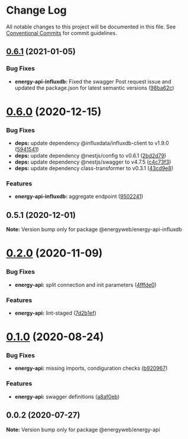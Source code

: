 # Change Log

All notable changes to this project will be documented in this file.
See [Conventional Commits](https://conventionalcommits.org) for commit guidelines.

## [0.6.1](https://github.com/energywebfoundation/energy-api/compare/@energyweb/energy-api-influxdb@0.6.0...@energyweb/energy-api-influxdb@0.6.1) (2021-01-05)


### Bug Fixes

* **energy-api-influxdb:** Fixed the swagger Post request issue and updated the package.json for latest semantic versions ([98ba62c](https://github.com/energywebfoundation/energy-api/commit/98ba62c75a1e9a5b85e22df0a2abce5ca656b97b))





# [0.6.0](https://github.com/energywebfoundation/energy-api/compare/@energyweb/energy-api-influxdb@0.5.1...@energyweb/energy-api-influxdb@0.6.0) (2020-12-15)


### Bug Fixes

* **deps:** update dependency @influxdata/influxdb-client to v1.9.0 ([5941541](https://github.com/energywebfoundation/energy-api/commit/5941541fd32d2ce74f572c39df1dbd413a1234b5))
* **deps:** update dependency @nestjs/config to v0.6.1 ([2bd2d79](https://github.com/energywebfoundation/energy-api/commit/2bd2d7935af22b1529265588c589a593f96a1529))
* **deps:** update dependency @nestjs/swagger to v4.7.5 ([c4c73f3](https://github.com/energywebfoundation/energy-api/commit/c4c73f39810381b3d7aeec74841dd5f0addafb22))
* **deps:** update dependency class-transformer to v0.3.1 ([43cd9e8](https://github.com/energywebfoundation/energy-api/commit/43cd9e80b9b87ef9f4977fbf9750a7857e4379f5))


### Features

* **energy-api-influxdb:** aggregate endpoint ([9502241](https://github.com/energywebfoundation/energy-api/commit/9502241847d36b042ecd2d2b6dd9ebe56dcd2489))





## 0.5.1 (2020-12-01)

**Note:** Version bump only for package @energyweb/energy-api-influxdb





# [0.2.0](https://github.com/energywebfoundation/energy-api/compare/@energyweb/energy-api@0.1.0...@energyweb/energy-api@0.2.0) (2020-11-09)


### Bug Fixes

* **energy-api:** split connection and init parameters ([4fffde0](https://github.com/energywebfoundation/energy-api/commit/4fffde02a2ed18c6fcb885eea3a0e53a8a815dd7))


### Features

* **energy-api:** lint-staged ([7d2b1ef](https://github.com/energywebfoundation/energy-api/commit/7d2b1ef1f91fa5f16c6b7ffe66b2516709e5c0ca))





# [0.1.0](https://github.com/energywebfoundation/energy-api/compare/@energyweb/energy-api@0.0.2...@energyweb/energy-api@0.1.0) (2020-08-24)


### Bug Fixes

* **energy-api:** missing imports, condiguration checks ([b920967](https://github.com/energywebfoundation/energy-api/commit/b920967ad6ffdd0480c10688bcd9f8ca6d935688))


### Features

* **energy-api:** swagger definitions ([a8af0eb](https://github.com/energywebfoundation/energy-api/commit/a8af0eb287f51687fadb82146f389b781c233204))





## 0.0.2 (2020-07-27)

**Note:** Version bump only for package @energyweb/energy-api
